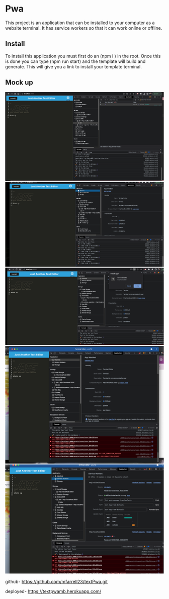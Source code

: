 # Pwa
This project is an application that can be installed to your computer as a website terminal. It has service workers so that it can work online or offline.

## Install
To install this application you must first do an (npm i ) in the root.
Once this is done you can type (npm run start) and the template will build and generate. This will give you a link to install your template terminal.

## Mock up
![screenshot](jateDb.png)
![screenshot](manifest.png)
![screenshot](installTerminal.png)
![screenshot](terminal.png)
![screenshot](serviceWorkers.png)

github- https://github.com/mfarrell23/textPwa.git

deployed- https://textpwamb.herokuapp.com/